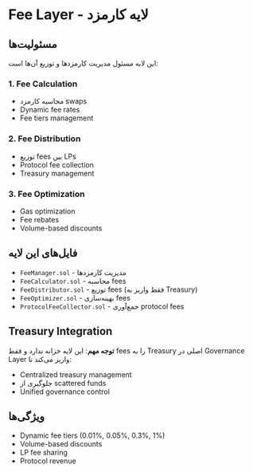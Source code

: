 # Fee Layer - لایه کارمزد

## مسئولیت‌ها

این لایه مسئول مدیریت کارمزدها و توزیع آن‌ها است:

### 1. Fee Calculation
- محاسبه کارمزد swaps
- Dynamic fee rates
- Fee tiers management

### 2. Fee Distribution
- توزیع fees بین LPs
- Protocol fee collection
- Treasury management

### 3. Fee Optimization
- Gas optimization
- Fee rebates
- Volume-based discounts

## فایل‌های این لایه

- `FeeManager.sol` - مدیریت کارمزدها
- `FeeCalculator.sol` - محاسبه fees
- `FeeDistributor.sol` - توزیع fees (فقط واریز به Treasury)
- `FeeOptimizer.sol` - بهینه‌سازی fees
- `ProtocolFeeCollector.sol` - جمع‌آوری protocol fees

## Treasury Integration

**توجه مهم**: این لایه خزانه ندارد و فقط fees را به Treasury اصلی در Governance Layer واریز می‌کند تا:
- Centralized treasury management
- جلوگیری از scattered funds
- Unified governance control

## ویژگی‌ها

- Dynamic fee tiers (0.01%, 0.05%, 0.3%, 1%)
- Volume-based discounts
- LP fee sharing
- Protocol revenue 